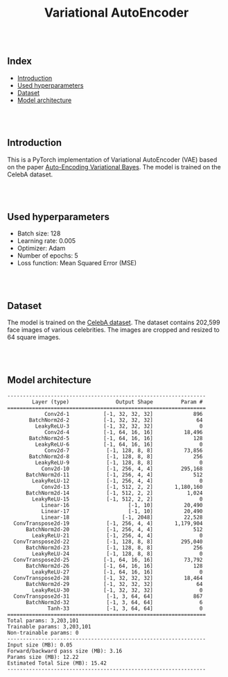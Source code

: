 <h1 align='center'>Variational AutoEncoder</h1>
</br></br>

## Index

-   [Introduction](#introduction)
-   [Used hyperparameters](#used-hyperparameters)
-   [Dataset](#dataset)
-   [Model architecture](#model-architecture)

</br></br>

## Introduction

This is a PyTorch implementation of Variational AutoEncoder (VAE) based on the paper [Auto-Encoding Variational Bayes](https://arxiv.org/abs/1312.6114).
The model is trained on the CelebA dataset.

</br></br>

## Used hyperparameters

-   Batch size: 128
-   Learning rate: 0.005
-   Optimizer: Adam
-   Number of epochs: 5
-   Loss function: Mean Squared Error (MSE)

</br></br>

## Dataset

The model is trained on the [CelebA dataset](http://mmlab.ie.cuhk.edu.hk/projects/CelebA.html). The dataset contains 202,599 face images of various celebrities. The images are cropped and resized to 64 square images.

</br></br>

## Model architecture

```
----------------------------------------------------------------
        Layer (type)               Output Shape         Param #
================================================================
            Conv2d-1           [-1, 32, 32, 32]             896
       BatchNorm2d-2           [-1, 32, 32, 32]              64
         LeakyReLU-3           [-1, 32, 32, 32]               0
            Conv2d-4           [-1, 64, 16, 16]          18,496
       BatchNorm2d-5           [-1, 64, 16, 16]             128
         LeakyReLU-6           [-1, 64, 16, 16]               0
            Conv2d-7            [-1, 128, 8, 8]          73,856
       BatchNorm2d-8            [-1, 128, 8, 8]             256
         LeakyReLU-9            [-1, 128, 8, 8]               0
           Conv2d-10            [-1, 256, 4, 4]         295,168
      BatchNorm2d-11            [-1, 256, 4, 4]             512
        LeakyReLU-12            [-1, 256, 4, 4]               0
           Conv2d-13            [-1, 512, 2, 2]       1,180,160
      BatchNorm2d-14            [-1, 512, 2, 2]           1,024
        LeakyReLU-15            [-1, 512, 2, 2]               0
           Linear-16                   [-1, 10]          20,490
           Linear-17                   [-1, 10]          20,490
           Linear-18                 [-1, 2048]          22,528
  ConvTranspose2d-19            [-1, 256, 4, 4]       1,179,904
      BatchNorm2d-20            [-1, 256, 4, 4]             512
        LeakyReLU-21            [-1, 256, 4, 4]               0
  ConvTranspose2d-22            [-1, 128, 8, 8]         295,040
      BatchNorm2d-23            [-1, 128, 8, 8]             256
        LeakyReLU-24            [-1, 128, 8, 8]               0
  ConvTranspose2d-25           [-1, 64, 16, 16]          73,792
      BatchNorm2d-26           [-1, 64, 16, 16]             128
        LeakyReLU-27           [-1, 64, 16, 16]               0
  ConvTranspose2d-28           [-1, 32, 32, 32]          18,464
      BatchNorm2d-29           [-1, 32, 32, 32]              64
        LeakyReLU-30           [-1, 32, 32, 32]               0
  ConvTranspose2d-31            [-1, 3, 64, 64]             867
      BatchNorm2d-32            [-1, 3, 64, 64]               6
             Tanh-33            [-1, 3, 64, 64]               0
================================================================
Total params: 3,203,101
Trainable params: 3,203,101
Non-trainable params: 0
----------------------------------------------------------------
Input size (MB): 0.05
Forward/backward pass size (MB): 3.16
Params size (MB): 12.22
Estimated Total Size (MB): 15.42
----------------------------------------------------------------
```
